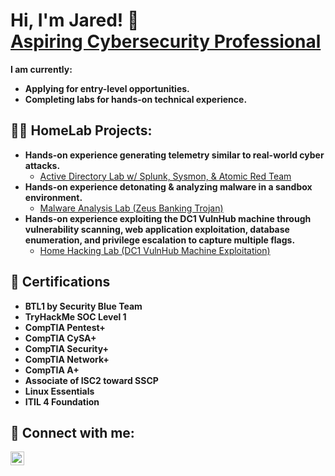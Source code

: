 <h1>Hi, I'm Jared! 👋 <br/><a href="https://www.linkedin.com/in/jaredwalker1/">Aspiring Cybersecurity Professional</a> </h1>

<b> I am currently: </b> 
- <b> Applying for entry-level opportunities. </b>
- <b> Completing labs for hands-on technical experience. </b>

<h2>👨‍💻 HomeLab Projects:</h2>

- <b>Hands-on experience generating telemetry similar to real-world cyber attacks. </b>
  - [Active Directory Lab w/ Splunk, Sysmon, & Atomic Red Team](https://github.com/jaredwalker1/Active-Directory-Project)
- <b>Hands-on experience detonating & analyzing malware in a sandbox environment. </b>
  - [Malware Analysis Lab (Zeus Banking Trojan)](https://github.com/jaredwalker1/Malware-Analysis-Lab)
- <b>Hands-on experience exploiting the DC1 VulnHub machine through vulnerability scanning, web application exploitation, database enumeration, and privilege escalation to capture multiple flags. </b>
  - [Home Hacking Lab (DC1 VulnHub Machine Exploitation)](https://github.com/jaredwalker1/Home-Hacking-Lab)


<h2> 📎 Certifications </h2>

- <b> BTL1 by Security Blue Team </b>
- <b> TryHackMe SOC Level 1 </b>
- <b> CompTIA Pentest+ </b>
- <b> CompTIA CySA+ </b>
- <b> CompTIA Security+ </b>
- <b> CompTIA Network+ </b>
- <b> CompTIA A+ </b>
- <b> Associate of ISC2 toward SSCP </b>
- <b> Linux Essentials </b>
- <b> ITIL 4 Foundation </b>


<h2> 🤳 Connect with me: </h2> 

[<img align="left" alt="JaredWalker | LinkedIn" width="22px" src="https://i.imgur.com/juVYkbg.png" />][linkedin]

[linkedin]: https://linkedin.com/in/jaredwalker1

